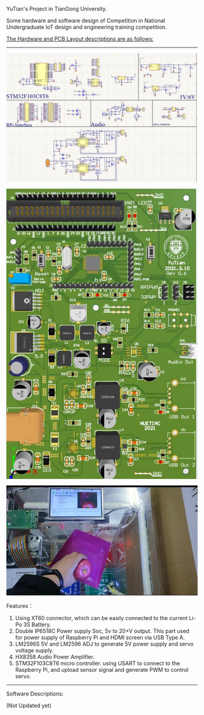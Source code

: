 YuTian's Project in TianGong University.

Some hardware and software design of Competition in National Undergraduate IoT design and engineering training competition.

<u>The Hardware and PCB Layout descriptions are as follows:</u>

------

![image](https://github.com/Entropy-O/picgo/blob/master/img/2.jpg)

![image](https://github.com/Entropy-O/picgo/blob/master/img/PCB%20Layout.jpg)

![image](https://github.com/Entropy-O/picgo/blob/master/img/Screenshot_2021-04-27-22-07-57-38.jpg)



Features：

1. Using XT60 connector, which can be easily connected to the current Li-Po 3S Battery.
2. Double IP6518C Power supply Soc, 5v to 20+V output. This part used for power supply of Raspberry Pi and HDMI screen via USB Type A.
3. LM2596S 5V and LM2596 ADJ to generate 5V power supply and servo voltage supply.
4. HX8358 Audio Power Amplifier.
5. STM32F103C8T6 micro controller. using USART to connect to the Raspberry Pi, and upload sensor signal and generate PWM to control servo.

------

Software Descriptions:

(Not Updated yet)